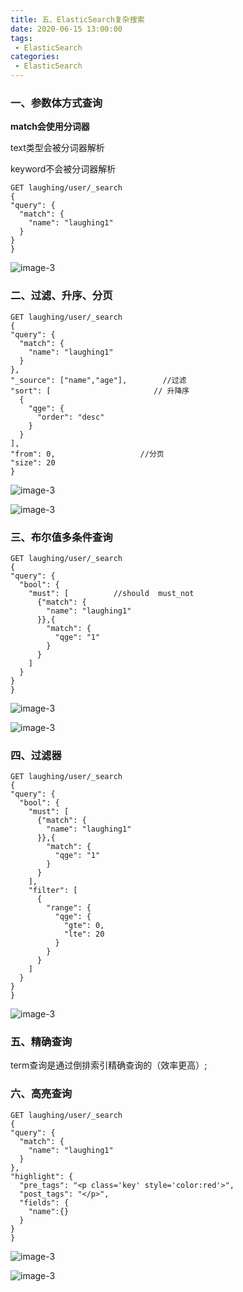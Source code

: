 ```yaml
---
title: 五、ElasticSearch复杂搜索
date: 2020-06-15 13:00:00
tags:
 - ElasticSearch
categories:
 - ElasticSearch
---
```


### 一、参数体方式查询

**match会使用分词器**<br>

text类型会被分词器解析<br>

keyword不会被分词器解析<br>

```
GET laughing/user/_search
{
"query": {
  "match": {
    "name": "laughing1"
  }
}
}
```

![image-3](./3.png)

### 二、过滤、升序、分页

```
GET laughing/user/_search
{
"query": {
  "match": {
    "name": "laughing1"
  }
},
"_source": ["name","age"],        //过滤
"sort": [						// 升降序
  {
    "qge": {
      "order": "desc" 
    }
  }
],
"from": 0,                   //分页
"size": 20
}
```

![image-3](./4.png)



![image-3](./4.png)



### 三、布尔值多条件查询

```
GET laughing/user/_search
{
"query": {
  "bool": {
    "must": [          //should  must_not
      {"match": {
        "name": "laughing1"
      }},{
        "match": {
          "qge": "1"
        }
      }
    ]
  }
}
}
```



![image-3](./5.png)



![image-3](./6.png)



### 四、过滤器



```
GET laughing/user/_search
{
"query": {
  "bool": {
    "must": [
      {"match": {
        "name": "laughing1"
      }},{
        "match": {
          "qge": "1"
        }
      }
    ],
    "filter": [
      {
        "range": {
          "qge": {
            "gte": 0,
            "lte": 20
          }
        }
      }
    ]
  }
}
}

```



![image-3](./7.png)









### 五、精确查询

term查询是通过倒排索引精确查询的（效率更高）;



### 六、高亮查询



```
GET laughing/user/_search
{
"query": {
  "match": {
    "name": "laughing1"
  }
},
"highlight": {
  "pre_tags": "<p class='key' style='color:red'>",
  "post_tags": "</p>", 
  "fields": {
    "name":{}
  }
}
}

```



![image-3](./8.png)





![image-3](./9.png)

























